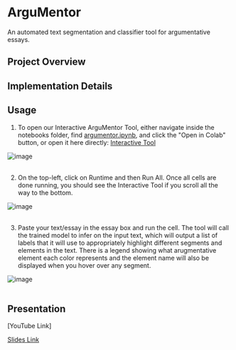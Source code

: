 # ArguMentor

An automated text segmentation and classifier tool for argumentative essays.


## Project Overview

## Implementation Details

## Usage

1. To open our Interactive ArguMentor Tool, either navigate inside the notebooks folder, find [argumentor.ipynb](notebooks/argumentor.ipynb), and click the "Open in Colab" button, or open it here directly: [Interactive Tool](https://colab.research.google.com/drive/1EHaqudzFlCt7zOUDq-Cw-QbBDpbMF4Hw?usp=sharing)

![image](https://github.com/fzassumpcao/ArguMentor/assets/36646488/ef97d280-428c-44c7-8496-001efc5ef27b)
\
&nbsp;

2. On the top-left, click on Runtime and then Run All. Once all cells are done running, you should see the Interactive Tool if you scroll all the way to the bottom.

![image](https://github.com/fzassumpcao/ArguMentor/assets/36646488/542b697f-f754-4aa5-8ab2-4c711d49c7d6)
\
&nbsp;

3. Paste your text/essay in the essay box and run the cell. The tool will call the trained model to infer on the input text, which will output a list of labels that it will use to appropriately highlight different segments and elements in the text. There is a legend showing what arugmentative element each color represents and the element name will also be displayed when you hover over any segment.
   
![image](https://github.com/fzassumpcao/ArguMentor/assets/36646488/7a95319d-d837-4a70-866d-45360858f576)
\
&nbsp;

## Presentation

[YouTube Link]

[Slides Link](https://docs.google.com/presentation/d/1zOMqR2grHXHj_SGosKBUKWW62ps-3E26CLlUTzd1Mcc/edit?usp=sharing)

